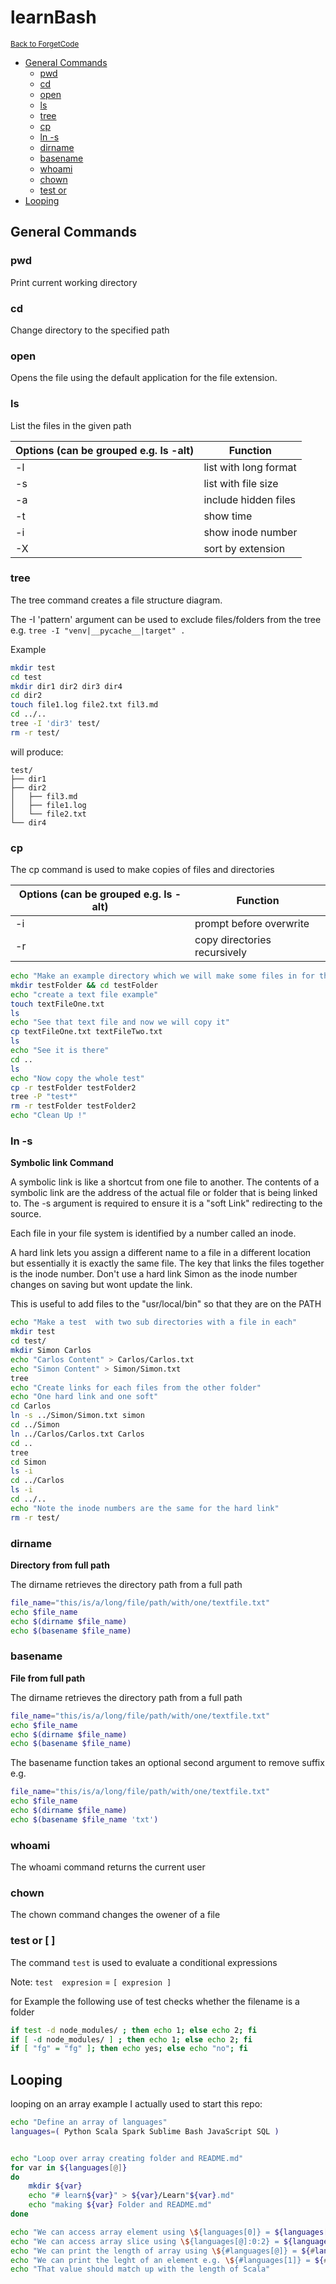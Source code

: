 # learnBash

<sub>[Back to ForgetCode](../README.md)</sub>
<!-- MarkdownTOC autolink="true" bracket="round" indent="    "-->

- [General Commands](#general-commands)
    - [pwd](#pwd)
    - [cd](#cd)
    - [open](#open)
    - [ls](#ls)
    - [tree](#tree)
    - [cp](#cp)
    - [ln -s](#ln--s)
    - [dirname](#dirname)
    - [basename](#basename)
    - [whoami](#whoami)
    - [chown](#chown)
    - [test or](# )
- [Looping](#looping)

<!-- /MarkdownTOC -->

## General Commands

### pwd

Print current working directory

### cd

Change directory to the specified path

### open

Opens the file using the default application for the file extension.

### ls

List the files in the given path 

|**Options (can be grouped e.g. ls -alt)**| Function|
|----------|---------|
|-l | list with long format|
|-s | list with file size|
|-a | include hidden files|
|-t | show time|
|-i | show inode number|
|-X | sort by extension|


### tree

The tree command creates a file structure diagram. 

The -I 'pattern' argument can be used to exclude files/folders from the tree e.g. `tree -I "venv|__pycache__|target" .`

Example 
```bash
mkdir test
cd test
mkdir dir1 dir2 dir3 dir4
cd dir2
touch file1.log file2.txt fil3.md
cd ../..
tree -I 'dir3' test/
rm -r test/
```
will produce:
```
test/
├── dir1
├── dir2
│   ├── fil3.md
│   ├── file1.log
│   └── file2.txt
└── dir4
```

### cp

The cp command is used to make copies of files and directories

|**Options (can be grouped e.g. ls -alt)**| Function|
|----------|---------|
|-i | prompt before overwrite|
|-r | copy directories recursively|


```bash
echo "Make an example directory which we will make some files in for the demo"
mkdir testFolder && cd testFolder
echo "create a text file example"
touch textFileOne.txt
ls
echo "See that text file and now we will copy it"
cp textFileOne.txt textFileTwo.txt
ls
echo "See it is there"
cd ..
ls
echo "Now copy the whole test"
cp -r testFolder testFolder2
tree -P "test*"
rm -r testFolder testFolder2
echo "Clean Up !"
```


### ln -s 
**Symbolic link Command**

A symbolic link is like a shortcut from one file to another. The contents of a symbolic link are the address of the actual file or folder that is being linked to. The -s argument is required to ensure it is a "soft Link" redirecting to the source.

Each file in your file system is identified by a number called an inode.

A hard link lets you assign a different name to a file in a different location but essentially it is exactly the same file. The key that links the files together is the inode number. Don't use a hard link Simon as the inode number changes on saving but wont update the link.

This is useful to add files to the "usr/local/bin" so that they are on the PATH

```bash
echo "Make a test  with two sub directories with a file in each"
mkdir test
cd test/
mkdir Simon Carlos
echo "Carlos Content" > Carlos/Carlos.txt
echo "Simon Content" > Simon/Simon.txt
tree
echo "Create links for each files from the other folder"
echo "One hard link and one soft"
cd Carlos
ln -s ../Simon/Simon.txt simon
cd ../Simon
ln ../Carlos/Carlos.txt Carlos
cd ..
tree
cd Simon
ls -i
cd ../Carlos
ls -i
cd ../..
echo "Note the inode numbers are the same for the hard link"
rm -r test/

```


### dirname
**Directory from full path**

The dirname retrieves the directory path from a full path 

```bash
file_name="this/is/a/long/file/path/with/one/textfile.txt"
echo $file_name
echo $(dirname $file_name)
echo $(basename $file_name)
```

### basename
**File from full path**

The dirname retrieves the directory path from a full path 

```bash
file_name="this/is/a/long/file/path/with/one/textfile.txt"
echo $file_name
echo $(dirname $file_name)
echo $(basename $file_name)
```

The basename function takes an optional second argument to remove suffix e.g.
```bash
file_name="this/is/a/long/file/path/with/one/textfile.txt"
echo $file_name
echo $(dirname $file_name)
echo $(basename $file_name 'txt')
``` 

### whoami

The whoami command returns the current user

### chown

The chown command changes the owener of a file

### test or [ ]

The command `test` is used to evaluate a conditional expressions

Note:
`test  expresion` = `[ expresion ]`

for Example the following use of test checks whether the filename is a folder
```bash
if test -d node_modules/ ; then echo 1; else echo 2; fi
if [ -d node_modules/ ] ; then echo 1; else echo 2; fi
if [ "fg" = "fg" ]; then echo yes; else echo "no"; fi
```

## Looping

looping on an array example I actually used to start this repo:

```bash
echo "Define an array of languages"
languages=( Python Scala Spark Sublime Bash JavaScript SQL )


echo "Loop over array creating folder and README.md"
for var in ${languages[@]}
do 
	mkdir ${var}
	echo "# learn${var}" > ${var}/Learn"${var}.md"
	echo "making ${var} Folder and README.md"
done

echo "We can access array element using \${languages[0]} = ${languages[0]}" 
echo "We can access array slice using \${languages[@]:0:2} = ${languages[@]:0:2}"
echo "We can print the length of array using \${#languages[@]} = ${#languages[@]}"
echo "We can print the leght of an element e.g. \${#languages[1]} = ${#languages[1]}"
echo "That value should match up with the length of Scala"

```




